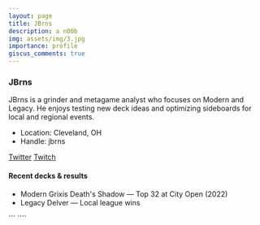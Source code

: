 ```yaml
---
layout: page
title: JBrns
description: a n00b
img: assets/img/3.jpg
importance: profile
giscus_comments: true
---
```


### JBrns

<div class="profile">

JBrns is a grinder and metagame analyst who focuses on Modern and Legacy. He enjoys testing new deck ideas and optimizing sideboards for local and regional events.

- Location: Cleveland, OH
- Handle: jbrns

<div class="social">
  <a href="https://twitter.com/jbrns" aria-label="Twitter"><i class="fa fa-twitter"></i> Twitter</a>
  <a href="https://twitch.tv/jbrns" aria-label="Twitch"><i class="fa fa-twitch"></i> Twitch</a>
</div>

#### Recent decks & results

- <span class="badge">Modern</span> Grixis Death's Shadow — Top 32 at City Open (2022)
- <span class="badge">Legacy</span> Delver — Local league wins

</div>
```
````
